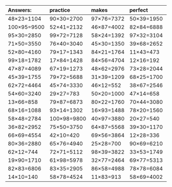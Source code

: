 | Answers: | practice | makes | perfect | ! |
| :--- | :--- | :--- | :--- | :--- |
| 48×23=1104 | 90×30=2700 | 97×76=7372 | 50×39=1950 | 19×29=551 | 
| 100×95=9500 | 52×41=2132 | 46×87=4002 | 82×84=6888 | 64×65=4160 | 
| 95×30=2850 | 99×72=7128 | 58×24=1392 | 97×32=3104 | 80×68=5440 | 
| 71×50=3550 | 76×40=3040 | 45×30=1350 | 39×68=2652 | 35×75=2625 | 
| 52×80=4160 | 79×17=1343 | 84×21=1764 | 11×43=473 | 72×54=3888 | 
| 99×18=1782 | 17×84=1428 | 84×56=4704 | 12×16=192 | 75×21=1575 | 
| 47×87=4089 | 67×19=1273 | 48×62=2976 | 73×28=2044 | 98×86=8428 | 
| 45×39=1755 | 79×72=5688 | 31×39=1209 | 68×25=1700 | 23×98=2254 | 
| 62×72=4464 | 45×74=3330 | 46×12=552 | 38×67=2546 | 70×16=1120 | 
| 54×60=3240 | 29×27=783 | 50×20=1000 | 47×14=658 | 67×48=3216 | 
| 13×66=858 | 79×87=6873 | 80×22=1760 | 70×44=3080 | 50×28=1400 | 
| 68×16=1088 | 93×14=1302 | 16×93=1488 | 78×20=1560 | 87×72=6264 | 
| 58×48=2784 | 100×98=9800 | 40×97=3880 | 20×27=540 | 29×20=580 | 
| 36×82=2952 | 75×50=3750 | 64×87=5568 | 39×30=1170 | 61×74=4514 | 
| 66×69=4554 | 42×10=420 | 69×56=3864 | 12×28=336 | 41×49=2009 | 
| 80×36=2880 | 65×76=4940 | 25×28=700 | 90×69=6210 | 46×53=2438 | 
| 62×12=744 | 72×71=5112 | 98×39=3822 | 33×53=1749 | 48×97=4656 | 
| 19×90=1710 | 61×98=5978 | 32×77=2464 | 69×77=5313 | 51×17=867 | 
| 82×83=6806 | 83×35=2905 | 86×58=4988 | 78×78=6084 | 20×43=860 | 
| 14×10=140 | 58×78=4524 | 11×83=913 | 58×69=4002 | 48×84=4032 | 
